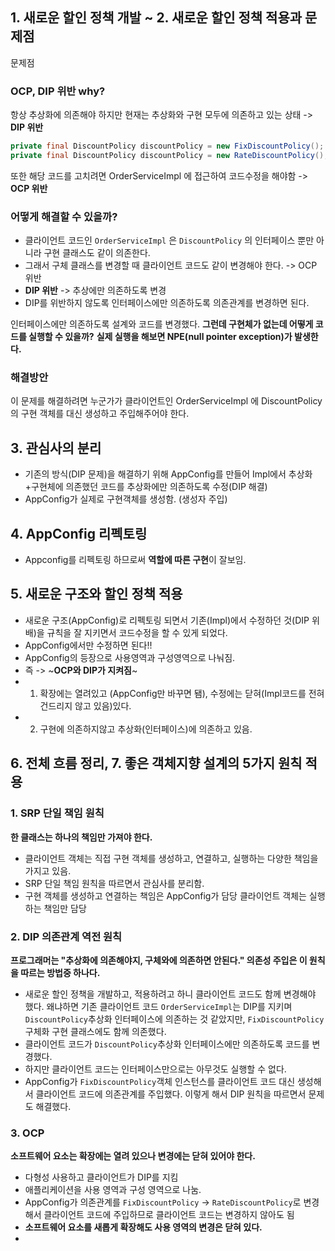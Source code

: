 ## 1. 새로운 할인 정책 개발 ~ 2. 새로운 할인 정책 적용과 문제점

문제점

### OCP, DIP 위반 why?

항상 추상화에 의존해야 하지만 현재는 추상화와 구현 모두에 의존하고 있는 상태 -> **DIP 위반**

```java
private final DiscountPolicy discountPolicy = new FixDiscountPolicy();
private final DiscountPolicy discountPolicy = new RateDiscountPolicy();
```

또한 해당 코드를 고치려면 OrderServiceImpl 에 접근하여 코드수정을 해야함 -> **OCP 위반**

### 어떻게 해결할 수 있을까?

- 클라이언트 코드인 `OrderServiceImpl` 은 `DiscountPolicy` 의 인터페이스 뿐만 아니라 구현 클래스도 같이 의존한다.
- 그래서 구체 클래스를 변경할 때 클라이언트 코드도 같이 변경해야 한다. -> OCP 위반
- **DIP 위반** -> 추상에만 의존하도록 변경
- DIP를 위반하지 않도록 인터페이스에만 의존하도록 의존관계를 변경하면 된다.

인터페이스에만 의존하도록 설계와 코드를 변경했다.
**그런데 구현체가 없는데 어떻게 코드를 실행할 수 있을까?**
**실제 실행을 해보면 NPE(null pointer exception)가 발생한다.**

### 해결방안

이 문제를 해결하려면 누군가가 클라이언트인 OrderServiceImpl 에 DiscountPolicy 의 구현 객체를 대신 생성하고 주입해주어야 한다.

## 3. 관심사의 분리

- 기존의 방식(DIP 문제)을 해결하기 위해 AppConfig를 만들어 Impl에서 추상화+구현체에 의존했던 코드를 추상화에만 의존하도록 수정(DIP 해결)
- AppConfig가 실제로 구현객체를 생성함. (생성자 주입)

## 4. AppConfig 리펙토링

- Appconfig를 리펙토링 하므로써 **역할에 따른 구현**이 잘보임.

## 5. 새로운 구조와 할인 정책 적용

- 새로운 구조(AppConfig)로 리펙토링 되면서 기존(Impl)에서 수정하던 것(DIP 위배)을 규칙을 잘 지키면서 코드수정을 할 수 있게 되었다.
- AppConfig에서만 수정하면 된다!!
- AppConfig의 등장으로 사용영역과 구성영역으로 나눠짐.
- 즉 -> ~**OCP와 DIP가 지켜짐**~
- 1. 확장에는 열려있고 (AppConfig만 바꾸면 됌), 수정에는 닫혀(Impl코드를 전혀 건드리지 않고 있음)있다.
- 2. 구현에 의존하지않고 추상화(인터페이스)에 의존하고 있음.

## 6. 전체 흐름 정리, 7. 좋은 객체지향 설계의 5가지 원칙 적용

### 1. SRP 단일 책임 원칙

**한 클래스는 하나의 책임만 가져야 한다.**

- 클라이언트 객체는 직접 구현 객체를 생성하고, 연결하고, 실행하는 다양한 책임을 가지고 있음.
- SRP 단일 책임 원칙을 따르면서 관심사를 분리함.
- 구현 객체를 생성하고 연결하는 책임은 AppConfig가 담당
  클라이언트 객체는 실행하는 책임만 담당

### 2. DIP 의존관계 역전 원칙

**프로그래머는 "추상화에 의존해야지, 구체와에 의존하면 안된다." 의존성 주입은 이 원칙을 따르는 방법중 하나다.**

- 새로운 할인 정책을 개발하고, 적용하려고 하니 클라이언트 코드도 함께 변경해야 했다. 왜냐하면 기존 클라이언트 코드 `OrderServiceImpl`는 DIP를 지키며 `DiscountPolicy`추상화 인터페이스에 의존하는 것 같았지만, `FixDiscountPolicy`구체화 구현 클래스에도 함께 의존했다.
- 클라이언트 코드가 `DiscountPolicy`추상화 인터페이스에만 의존하도록 코드를 변경했다.
- 하지만 클라이언트 코드는 인터페이스만으로는 아무것도 실행할 수 없다.
- AppConfig가 `FixDiscountPolicy`객체 인스턴스를 클라이언트 코드 대신 생성해서 클라이언트 코드에 의존관계를 주입했다. 이렇게 해서 DIP 원칙을 따르면서 문제도 해결했다.

### 3. OCP

**소프트웨어 요소는 확장에는 열려 있으나 변경에는 닫혀 있어야 한다.**

- 다형성 사용하고 클라이언트가 DIP를 지킴
- 애플리케이션을 사용 영역과 구성 영역으로 나눔.
- AppConfig가 의존관계를 `FixDiscountPolicy` -> `RateDiscountPolicy`로 변경해서 클라이언트 코드에 주입하므로 클라이언트 코드는 변경하지 않아도 됨
- **소프트웨어 요소를 새롭게 확장해도 사용 영역의 변경은 닫혀 있다.**
- 
